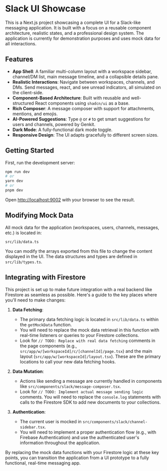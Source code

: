 # Slack UI Showcase

This is a Next.js project showcasing a complete UI for a Slack-like messaging application. It is built with a focus on a reusable component architecture, realistic states, and a professional design system. The application is currently for demonstration purposes and uses mock data for all interactions.

## Features

- **App Shell**: A familiar multi-column layout with a workspace sidebar, channel/DM list, main message timeline, and a collapsible details pane.
- **Realistic Interactions**: Navigate between workspaces, channels, and DMs. Send messages, react, and see unread indicators, all simulated on the client-side.
- **Component-Based Architecture**: Built with reusable and well-structured React components using `shadcn/ui` as a base.
- **Rich Composer**: A message composer with support for attachments, mentions, and emojis.
- **AI-Powered Suggestions**: Type `@` or `#` to get smart suggestions for users and channels, powered by Genkit.
- **Dark Mode**: A fully-functional dark mode toggle.
- **Responsive Design**: The UI adapts gracefully to different screen sizes.

## Getting Started

First, run the development server:

```bash
npm run dev
# or
yarn dev
# or
pnpm dev
```

Open [http://localhost:9002](http://localhost:9002) with your browser to see the result.

## Modifying Mock Data

All mock data for the application (workspaces, users, channels, messages, etc.) is located in:

`src/lib/data.ts`

You can modify the arrays exported from this file to change the content displayed in the UI. The data structures and types are defined in `src/lib/types.ts`.

## Integrating with Firestore

This project is set up to make future integration with a real backend like Firestore as seamless as possible. Here's a guide to the key places where you'll need to make changes:

1.  **Data Fetching**:
    - The primary data fetching logic is located in `src/lib/data.ts` within the `getMockData` function.
    - You will need to replace the mock data retrieval in this function with real-time listeners or queries to your Firestore collections.
    - Look for `// TODO: Replace with real data fetching` comments in the page components (e.g., `src/app/w/[workspaceId]/c/[channelId]/page.tsx`) and the main layout (`src/app/w/[workspaceId]/layout.tsx`). These are the primary locations to call your new data fetching hooks.

2.  **Data Mutation**:
    - Actions like sending a message are currently handled in components like `src/components/slack/message-composer.tsx`.
    - Look for `// TODO: Implement actual message sending logic` comments. You will need to replace the `console.log` statements with calls to the Firestore SDK to add new documents to your collections.

3.  **Authentication**:
    - The current user is mocked in `src/components/slack/channel-sidebar.tsx`.
    - You will need to implement a proper authentication flow (e.g., with Firebase Authentication) and use the authenticated user's information throughout the application.

By replacing the mock data functions with your Firestore logic at these key points, you can transition the application from a UI prototype to a fully functional, real-time messaging app.
